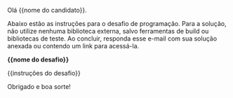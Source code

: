 Olá {{nome do candidato}}.

Abaixo estão as instruções para o desafio de programação.
Para a solução, não utilize nenhuma biblioteca externa, salvo ferramentas de build ou bibliotecas de teste.
Ao concluir, responda esse e-mail com sua solução anexada ou contendo um link para acessá-la.

**{{nome do desafio}}**

{{instruções do desafio}}

Obrigado e boa sorte!

